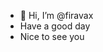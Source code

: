 - 👋 Hi, I’m @firavax
- Have a good day
- Nice to see you

<!---
firavax/firavax is a ✨ special ✨ repository because its `README.md` (this file) appears on your GitHub profile.
You can click the Preview link to take a look at your changes.
--->
